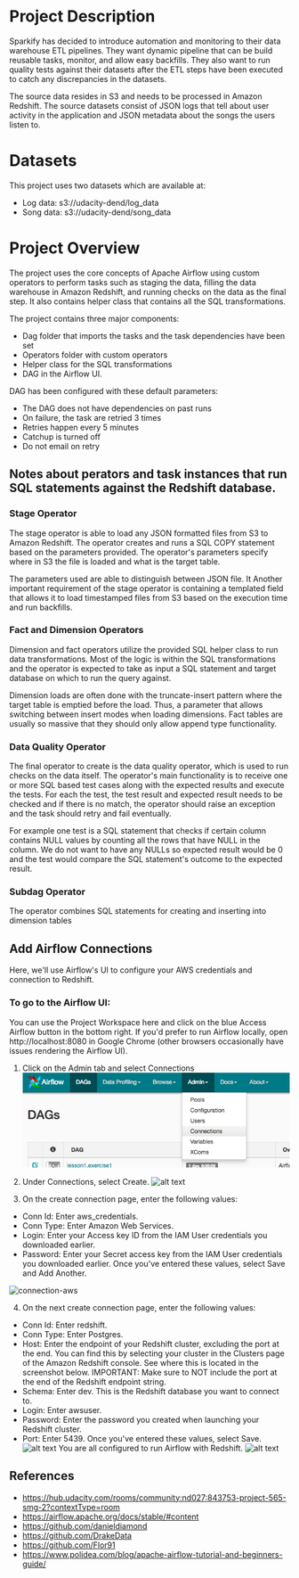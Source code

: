 # Project Description
Sparkify has decided to introduce automation and monitoring to their data warehouse ETL pipelines. They want dynamic pipeline that can be build reusable tasks, monitor, and allow easy backfills. They also want to run quality tests against their datasets after the ETL steps have been executed to catch any discrepancies in the datasets.

The source data resides in S3 and needs to be processed in Amazon Redshift. The source datasets consist of JSON logs that tell about user activity in the application and JSON metadata about the songs the users listen to.

# Datasets
This project uses two datasets which are available at:

* Log data: s3://udacity-dend/log_data
* Song data: s3://udacity-dend/song_data

# Project Overview
The project uses the core concepts of Apache Airflow using custom operators to perform tasks such as staging the data, filling the data warehouse in Amazon Redshift, and running checks on the data as the final step. It also contains helper class that contains all the SQL transformations. 

The project contains three major components:

* Dag folder that imports the tasks and the task dependencies have been set
* Operators folder with custom operators
* Helper class for the SQL transformations
* DAG in the Airflow UI.

DAG has been configured with these default parameters:

* The DAG does not have dependencies on past runs
* On failure, the task are retried 3 times
* Retries happen every 5 minutes
* Catchup is turned off
* Do not email on retry

## Notes about perators and task instances that run SQL statements against the Redshift database. 

### Stage Operator
The stage operator is able to load any JSON formatted files from S3 to Amazon Redshift. The operator creates and runs a SQL COPY statement based on the parameters provided. The operator's parameters specify where in S3 the file is loaded and what is the target table.

The parameters used are able to distinguish between JSON file. It Another important requirement of the stage operator is containing a templated field that allows it to load timestamped files from S3 based on the execution time and run backfills.

### Fact and Dimension Operators
Dimension and fact operators utilize the provided SQL helper class to run data transformations. Most of the logic is within the SQL transformations and the operator is expected to take as input a SQL statement and target database on which to run the query against. 

Dimension loads are often done with the truncate-insert pattern where the target table is emptied before the load. Thus, a parameter that allows switching between insert modes when loading dimensions. Fact tables are usually so massive that they should only allow append type functionality.

### Data Quality Operator
The final operator to create is the data quality operator, which is used to run checks on the data itself. The operator's main functionality is to receive one or more SQL based test cases along with the expected results and execute the tests. For each the test, the test result and expected result needs to be checked and if there is no match, the operator should raise an exception and the task should retry and fail eventually.

For example one test is a SQL statement that checks if certain column contains NULL values by counting all the rows that have NULL in the column. We do not want to have any NULLs so expected result would be 0 and the test would compare the SQL statement's outcome to the expected result.

### Subdag Operator
The operator combines SQL statements for creating and inserting into dimension tables

## Add Airflow Connections
Here, we'll use Airflow's UI to configure your AWS credentials and connection to Redshift.

### To go to the Airflow UI:
You can use the Project Workspace here and click on the blue Access Airflow button in the bottom right.
If you'd prefer to run Airflow locally, open http://localhost:8080 in Google Chrome (other browsers occasionally have issues rendering the Airflow UI).
1. Click on the Admin tab and select Connections
![Screenshot](airflow_images/admin-connections.png)

2. Under Connections, select Create.
![alt text](airflow_images/create-connection.PNG, "create-connection")
3. On the create connection page, enter the following values:

* Conn Id: Enter aws_credentials.
* Conn Type: Enter Amazon Web Services.
* Login: Enter your Access key ID from the IAM User credentials you downloaded earlier.
* Password: Enter your Secret access key from the IAM User credentials you downloaded earlier.
Once you've entered these values, select Save and Add Another.

![connection-aws](airflow_images/connection-aws-credentials.PNG, "connection-aws-credentials")

4. On the next create connection page, enter the following values:

* Conn Id: Enter redshift.
* Conn Type: Enter Postgres.
* Host: Enter the endpoint of your Redshift cluster, excluding the port at the end. You can find this by selecting your cluster in the Clusters page of the Amazon Redshift console. See where this is located in the screenshot below. IMPORTANT: Make sure to NOT include the port at the end of the Redshift endpoint string.
* Schema: Enter dev. This is the Redshift database you want to connect to.
* Login: Enter awsuser.
* Password: Enter the password you created when launching your Redshift cluster.
* Port: Enter 5439.
Once you've entered these values, select Save.
![alt text](airflow_images/cluster-details.PNG, "cluster-details")
You are all configured to run Airflow with Redshift.
![alt text](airflow_images/connection-redshift.PNG, "connection-redshift")

## References
* https://hub.udacity.com/rooms/community:nd027:843753-project-565-smg-2?contextType=room
* https://airflow.apache.org/docs/stable/#content
* https://github.com/danieldiamond
* https://github.com/DrakeData
* https://github.com/Flor91
* https://www.polidea.com/blog/apache-airflow-tutorial-and-beginners-guide/





